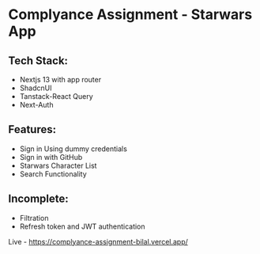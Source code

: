 # Complyance Assignment - Starwars App
## Tech Stack:
- Nextjs 13 with app router
- ShadcnUI
- Tanstack-React Query
- Next-Auth

## Features:
- Sign in Using dummy credentials
- Sign in with GitHub
- Starwars Character List
- Search Functionality

## Incomplete:
- Filtration
- Refresh token and JWT authentication

Live - https://complyance-assignment-bilal.vercel.app/
